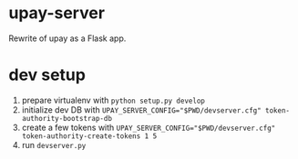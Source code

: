 upay-server
===========

Rewrite of upay as a Flask app.

dev setup
=========

1. prepare virtualenv with `python setup.py develop`
2. initialize dev DB with `UPAY_SERVER_CONFIG="$PWD/devserver.cfg" token-authority-bootstrap-db`
3. create a few tokens with `UPAY_SERVER_CONFIG="$PWD/devserver.cfg" token-authority-create-tokens 1 5`
4. run `devserver.py`
